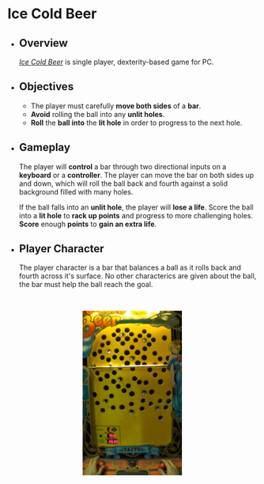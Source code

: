 # Ice Cold Beer

- ## Overview
  *[Ice Cold Beer](https://www.youtube.com/watch?v=po6beHThvfw)* is single player, dexterity-based game for PC.
- ## Objectives
  - The player must carefully **move both sides** of a **bar**.
  - **Avoid** rolling the ball into any **unlit holes**.
  - **Roll** the **ball into** the **lit hole** in order to progress to the next hole.
- ## Gameplay
  The player will **control** a bar through two directional inputs on a **keyboard** or a **controller**.
  The player can move the bar on both sides up and down, which will roll the ball back and fourth against
  a solid background filled with many holes.

  If the ball falls into an **unlit hole**, the player will **lose a life**.  Score the ball into a **lit hole** to **rack up points**
  and progress to more challenging holes.
  **Score** enough **points** to **gain an extra life**.
- ## Player Character
  The player character is a bar that balances a ball as it rolls back and fourth across it's surface.
  No other characterics are given about the ball, the bar must help the ball reach the goal.
 <br/>
    <p align="center">
  <img width="201" height="333" src="https://github.com/Sternosaur/Ice-Cold-Beer-Game/blob/master/Documentation/icecoldbeer.png">
</p>
